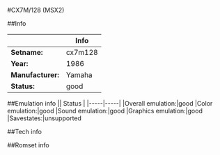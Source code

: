 #CX7M/128 (MSX2)

##Info

||Info|
|-----|-----|
|**Setname:**|cx7m128
|**Year:**|1986
|**Manufacturer:**|Yamaha
|**Status:**|good

##Emulation info
|| Status |
|-----|-----|
|Overall emulation:|good
|Color emulation:|good
|Sound emulation:|good
|Graphics emulation:|good
|Savestates:|unsupported

##Tech info

##Romset info

<!--- START OF EDITED COMMENT DO NOT TOUCH TEXT ABOVE-->
